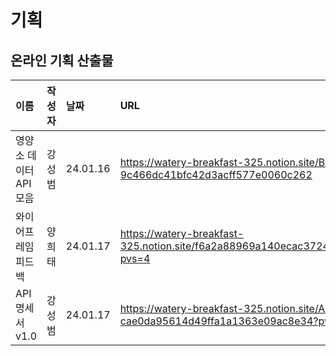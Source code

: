 # 기획

## 온라인 기획 산출물
|이름|작성자|날짜|URL|
|:---|:---|:---|:---|
|영양소 데이터 API 모음|강성범|24.01.16|https://watery-breakfast-325.notion.site/Back-End-9c466dc41bfc42d3acff577e0060c262|
|와이어프레임 피드백|양희태|24.01.17|https://watery-breakfast-325.notion.site/f6a2a88969a140ecac3724828e657363?pvs=4|
|API 명세서 v1.0|강성범|24.01.17|https://watery-breakfast-325.notion.site/API-v-1-0-cae0da95614d49ffa1a1363e09ac8e34?pvs=4|
